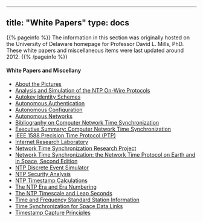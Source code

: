 
---
title: "White Papers"
type: docs
---

{{% pageinfo %}}
The information in this section was originally hosted on the University of Delaware homepage for Professor David L. Mills, PhD. These white papers and miscellaneous items were last updated around 2012.
{{% /pageinfo %}}

#### White Papers and Miscellany

*  [About the Pictures](/reflib/pictures)
*  [Analysis and Simulation of the NTP On-Wire Protocols](/reflib/onwire)
*  [Autokey Identity Schemes](/reflib/ident)
*  [Autonomous Authentication](/reflib/autokey)
*  [Autonomous Configuration](/reflib/autocfg)
*  [Autonomous Networks](/reflib/autonet)
*  [Bibliography on Computer Network Time Synchronization](/reflib/biblio)
*  [Executive Summary: Computer Network Time Synchronization](/reflib/exec)
*  [IEEE 1588 Precision Time Protocol (PTP)](/reflib/ptp)
*  [Internet Research Laboratory](/reflib/lab)
*  [Network Time Synchronization Research Project](/reflib/ntp)
*  [Network Time Synchronization: the Network Time Protocol on Earth and in Space, Second Edition](/reflib/book)
*  [NTP Discrete Event Simulator](/reflib/ntpsim)
*  [NTP Security Analysis](/reflib/security)
*  [NTP Timestamp Calculations](/reflib/time)
*  [The NTP Era and Era Numbering](/reflib/y2k)
*  [The NTP Timescale and Leap Seconds](/reflib/leap)
*  [Time and Frequency Standard Station Information](/reflib/qth)
*  [Time Synchronization for Space Data Links](/reflib/proximity)
*  [Timestamp Capture Principles](/reflib/stamp)